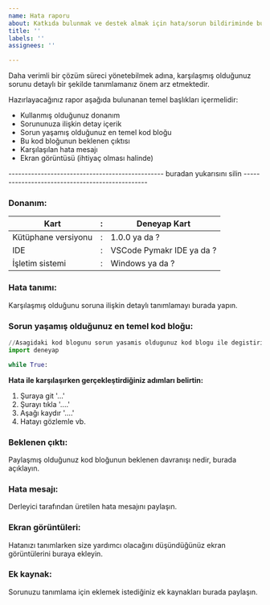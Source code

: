 ```yaml
---
name: Hata raporu
about: Katkıda bulunmak ve destek almak için hata/sorun bildiriminde bulunun
title: ''
labels: ''
assignees: ''

---
```


Daha verimli bir çözüm süreci yönetebilmek adına, karşılaşmış olduğunuz sorunu detaylı bir şekilde tanımlamanız önem arz etmektedir. 

Hazırlayacağınız rapor aşağıda bulunanan temel başlıkları içermelidir:
- Kullanmış olduğunuz donanım
- Sorununuza ilişkin detay içerik
- Sorun yaşamış olduğunuz en temel kod bloğu
- Bu kod bloğunun beklenen çıktısı
- Karşılaşılan hata mesajı
- Ekran görüntüsü (ihtiyaç olması halinde)

------------------------------------------------ buradan yukarısını silin ------------------------------------------------

### Donanım:
Kart | : | Deneyap Kart
---- | - | ------------
Kütüphane versiyonu | : | 1.0.0 ya da ?
IDE | : | VSCode Pymakr IDE ya da ?
İşletim sistemi | : | Windows ya da ?

### Hata tanımı:
Karşılaşmış olduğunu soruna ilişkin detaylı tanımlamayı burada yapın.

### Sorun yaşamış olduğunuz en temel kod bloğu:  
```python
//Asagidaki kod blogunu sorun yasamis oldugunuz kod blogu ile degistiriniz
import deneyap

while True:
```

**Hata ile karşılaşırken gerçekleştirdiğiniz adımları belirtin:**
1. Şuraya git '...'
2. Şurayı tıkla '....'
3. Aşağı kaydır '....'
4. Hatayı gözlemle vb.

### Beklenen çıktı:
Paylaşmış olduğunuz kod bloğunun beklenen davranışı nedir, burada açıklayın. 

### Hata mesajı:
Derleyici tarafından üretilen hata mesajını paylaşın.

### Ekran görüntüleri:
Hatanızı tanımlarken size yardımcı olacağını düşündüğünüz ekran görüntülerini buraya ekleyin.

### Ek kaynak:
Sorunuzu tanımlama için eklemek istediğiniz ek kaynakları burada paylaşın.
